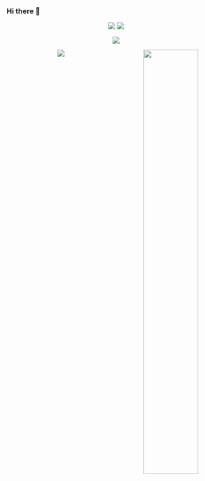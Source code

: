 ### Hi there 👋

<!--
**leezozz/leezozz** is a ✨ _special_ ✨ repository because its `README.md` (this file) appears on your GitHub profile.

Here are some ideas to get you started:

- 🔭 I’m currently working on ...
- 🌱 I’m currently learning ...
- 👯 I’m looking to collaborate on ...
- 🤔 I’m looking for help with ...
- 💬 Ask me about ...
- 📫 How to reach me: ...
- 😄 Pronouns: ...
- ⚡ Fun fact: ...
-->

<!-- 统计信息以及使用语言 -->
<p align = "center">
  <img src = "https://github-readme-stats.vercel.app/api?username=leezozz&count_private=true&show_icons=true&theme=radical&line_height=29">
  <img src = "https://github-readme-stats.vercel.app/api/top-langs/?username=leezozz&theme=tokyonight">
</p>

<!-- Github活跃图 -->
<p align = "center">
 <img src="https://activity-graph.herokuapp.com/graph?username=leezozz&theme=react-dark">
</p>

<!-- github奖杯 -->
<p align = "center">
  <img align = "right" src = "https://github-profile-trophy.vercel.app/?username=wangscaler&theme=tokyonight" width="50%" >
</p>

<!-- 浏览量统计 -->
<p align = "center" >
  <img src = "https://komarev.com/ghpvc/?username=wangscaler" >
</p>

